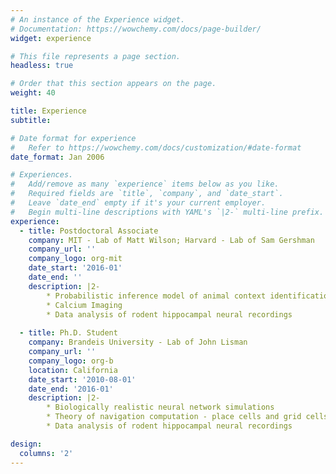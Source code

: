 ```yaml
---
# An instance of the Experience widget.
# Documentation: https://wowchemy.com/docs/page-builder/
widget: experience

# This file represents a page section.
headless: true

# Order that this section appears on the page.
weight: 40

title: Experience
subtitle:

# Date format for experience
#   Refer to https://wowchemy.com/docs/customization/#date-format
date_format: Jan 2006

# Experiences.
#   Add/remove as many `experience` items below as you like.
#   Required fields are `title`, `company`, and `date_start`.
#   Leave `date_end` empty if it's your current employer.
#   Begin multi-line descriptions with YAML's `|2-` multi-line prefix.
experience:
  - title: Postdoctoral Associate
    company: MIT - Lab of Matt Wilson; Harvard - Lab of Sam Gershman
    company_url: ''
    company_logo: org-mit
    date_start: '2016-01'
    date_end: ''
    description: |2-
        * Probabilistic inference model of animal context identification
        * Calcium Imaging
        * Data analysis of rodent hippocampal neural recordings
        
  - title: Ph.D. Student
    company: Brandeis University - Lab of John Lisman
    company_url: ''
    company_logo: org-b
    location: California
    date_start: '2010-08-01'
    date_end: '2016-01'
    description: |2-
        * Biologically realistic neural network simulations
        * Theory of navigation computation - place cells and grid cells
        * Data analysis of rodent hippocampal neural recordings

design:
  columns: '2'
---
```

